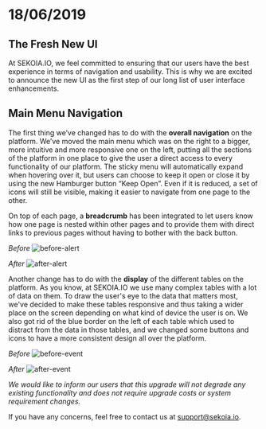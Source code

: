 # 18/06/2019

## The Fresh New UI

At SEKOIA.IO, we feel committed to ensuring that our users have the best experience in terms of navigation and usability. This is why we are excited to announce the new UI as the first step of our long list of user interface enhancements.

## Main Menu Navigation

The first thing we’ve changed has to do with the **overall navigation** on the platform. We’ve moved the main menu which was on the right to a bigger, more intuitive and more responsive one on the left, putting all the sections of the platform in one place to give the user a direct access to every functionality of our platform. The sticky menu will automatically expand when hovering over it, but users can choose to keep it open or close it by using the new Hamburger button “Keep Open”. Even if it is reduced, a set of icons will still be visible, making it easier to navigate from one page to the other.

On top of each page, a **breadcrumb** has been integrated to let users know how one page is nested within other pages and to provide them with direct links to previous pages without having to bother with the back button.

_Before_
![before-alert](/assets/release-1.6.15/before-alert.png)

_After_
![after-alert](/assets/release-1.6.15/after-alert.png)

Another change has to do with the **display** of the different tables on the platform. As you know, at SEKOIA.IO we use many complex tables with a lot of data on them. To draw the user's eye to the data that matters most, we've decided to make these tables responsive and thus taking a wider place on the screen depending on what kind of device the user is on. We also got rid of the blue border on the left of each table which used to distract from the data in those tables, and we changed some buttons and icons to have a more consistent design all over the platform.

_Before_
![before-event](/assets/release-1.6.15/before-event.png)

_After_
![after-event](/assets/release-1.6.15/after-event.png)

_We would like to inform our users that this upgrade will not degrade any existing functionality and does not require upgrade costs or system requirement changes._

If you have any concerns, feel free to contact us at [support@sekoia.io](mailto:support@sekoia.io).
